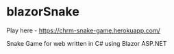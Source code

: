 # blazorSnake

Play here - https://chrm-snake-game.herokuapp.com/

Snake Game for web written in C# using Blazor ASP.NET


